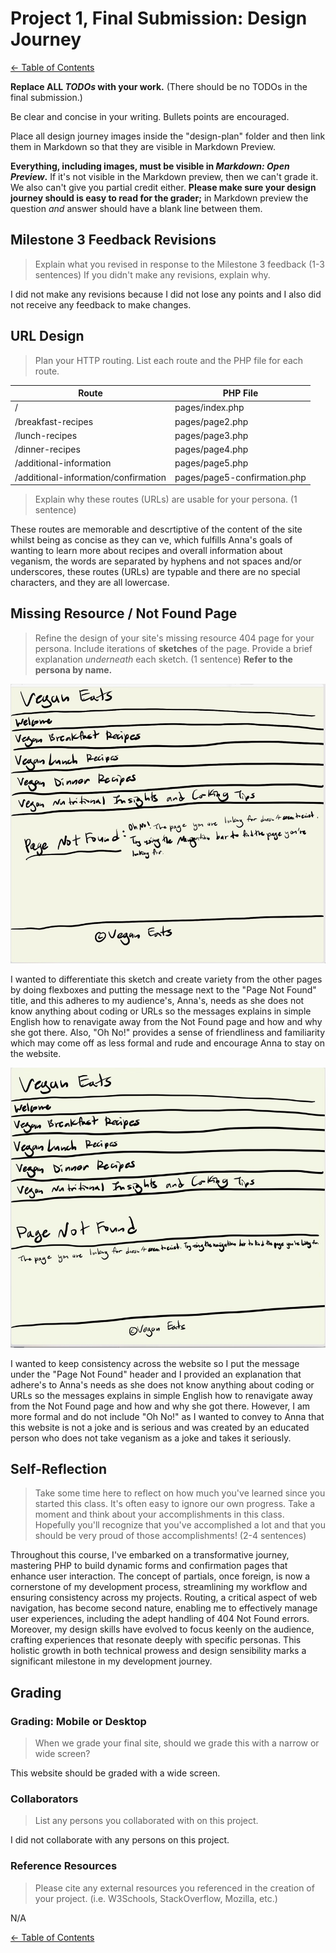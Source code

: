 # Project 1, Final Submission: Design Journey

[← Table of Contents](design-journey.md)

**Replace ALL _TODOs_ with your work.** (There should be no TODOs in the final submission.)

Be clear and concise in your writing. Bullets points are encouraged.

Place all design journey images inside the "design-plan" folder and then link them in Markdown so that they are visible in Markdown Preview.

**Everything, including images, must be visible in _Markdown: Open Preview_.** If it's not visible in the Markdown preview, then we can't grade it. We also can't give you partial credit either. **Please make sure your design journey should is easy to read for the grader;** in Markdown preview the question _and_ answer should have a blank line between them.


## Milestone 3 Feedback Revisions
> Explain what you revised in response to the Milestone 3 feedback (1-3 sentences)
> If you didn't make any revisions, explain why.

I did not make any revisions because I did not lose any points and I also did not receive any feedback to make changes.

## URL Design
> Plan your HTTP routing.
> List each route and the PHP file for each route.

| Route                                               | PHP File                            |
| -----------                                         | ----------------------------------- |
| /                                                   | pages/index.php                     |
| /breakfast-recipes                                  | pages/page2.php                     |
| /lunch-recipes                                      | pages/page3.php                     |
| /dinner-recipes                                     | pages/page4.php                     |
| /additional-information                             | pages/page5.php                     |
| /additional-information/confirmation                | pages/page5-confirmation.php        |


> Explain why these routes (URLs) are usable for your persona. (1 sentence)

These routes are memorable and descrtiptive of the content of the site whilst being as concise as they can ve, which fulfills Anna's goals of wanting to learn more about recipes and overall information about veganism, the words are separated by hyphens and not spaces and/or underscores, these routes (URLs) are typable and there are no special characters, and they are all lowercase.


## Missing Resource / Not Found Page
> Refine the design of your site's missing resource 404 page for your persona.
> Include iterations of **sketches** of the page.
> Provide a brief explanation _underneath_ each sketch. (1 sentence)
> **Refer to the persona by name.**

![Not Found Sketch 1](mfinal-design-journey/sketch1.jpg)

I wanted to differentiate this sketch and create variety from the other pages by doing flexboxes and putting the message next to the "Page Not Found" title, and this adheres to my audience's, Anna's, needs as she does not know anything about coding or URLs so the messages explains in simple English how to renavigate away from the Not Found page and how and why she got there. Also, "Oh No!" provides a sense of friendliness and familiarity which may come off as less formal and rude and encourage Anna to stay on the website.


![Not Found Final Sketch](mfinal-design-journey/finalsketch.jpg)

I wanted to keep consistency across the website so I put the message under the "Page Not Found" header and I provided an explanation that adhere's to Anna's needs as she does not know anything about coding or URLs so the messages explains in simple English how to renavigate away from the Not Found page and how and why she got there. However, I am more formal and do not include "Oh No!" as I wanted to convey to Anna that this website is not a joke and is serious and was created by an educated person who does not take veganism as a joke and takes it seriously.


## Self-Reflection
> Take some time here to reflect on how much you've learned since you started this class. It's often easy to ignore our own progress. Take a moment and think about your accomplishments in this class. Hopefully you'll recognize that you've accomplished a lot and that you should be very proud of those accomplishments! (2-4 sentences)

Throughout this course, I've embarked on a transformative journey, mastering PHP to build dynamic forms and confirmation pages that enhance user interaction. The concept of partials, once foreign, is now a cornerstone of my development process, streamlining my workflow and ensuring consistency across my projects. Routing, a critical aspect of web navigation, has become second nature, enabling me to effectively manage user experiences, including the adept handling of 404 Not Found errors. Moreover, my design skills have evolved to focus keenly on the audience, crafting experiences that resonate deeply with specific personas. This holistic growth in both technical prowess and design sensibility marks a significant milestone in my development journey.


## Grading

### Grading: Mobile or Desktop
> When we grade your final site, should we grade this with a narrow or wide screen?

This website should be graded with a wide screen.


### Collaborators
> List any persons you collaborated with on this project.

I did not collaborate with any persons on this project.


### Reference Resources
> Please cite any external resources you referenced in the creation of your project.
> (i.e. W3Schools, StackOverflow, Mozilla, etc.)

N/A


[← Table of Contents](design-journey.md)
